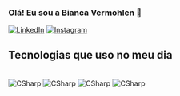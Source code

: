 ### Olá! Eu sou a Bianca Vermohlen 🙋

[![LinkedIn](https://img.shields.io/badge/LinkedIn-0077B5?style=for-the-badge&logo=linkedin&logoColor=white)](https://www.linkedin.com/in/bianca-vermohlen-9460411b1/)
[![Instagram](https://img.shields.io/badge/Instagram-E4405F?style=for-the-badge&logo=instagram&logoColor=white)](https://www.instagram.com/biancavermohlen/)


## Tecnologias que uso no meu dia 

<div style="display: inline_block"><br/>
<img align="center" alt="CSharp" src="https://img.shields.io/badge/C%23-239120?style=for-the-badge&logo=c-sharp&logoColor=white" />
<img align="center" alt="CSharp" src="https://img.shields.io/badge/CSS-239120?&style=for-the-badge&logo=css3&logoColor=white" />
<img align="center" alt="CSharp" src="https://img.shields.io/badge/HTML-239120?style=for-the-badge&logo=html5&logoColor=white" />
<img align="center" alt="CSharp" src="https://img.shields.io/badge/MySQL-005C84?style=for-the-badge&logo=mysql&logoColor=white" />



  
</div>
